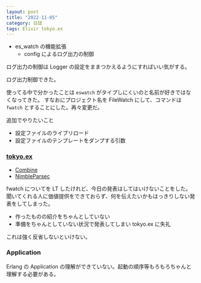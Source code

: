```yaml
---
layout: post
title: "2022-11-05"
category: 日誌
tags: Elixir tokyo.ex
---
```


- es_watch の機能拡張
  - config によるログ出力の制御

ログ出力の制御は Logger の設定をままつかえるようにすればいい気がする。

ログ出力制御できた。

使ってる中で分かったことは `eswatch` がタイプしにくいのと名前が好きではなくなってきた。
すなおにプロジェクト名を FileWatch にして、コマンドは `fwatch` とすることにした。再々変更だ。

追加でやりたいこと

- 設定ファイルのライブリロード
- 設定ファイルのテンプレートをダンプする引数

### [tokyo.ex](https://beam-lang.connpass.com/event/264513/)

- [Combine](https://github.com/bitwalker/combine)
- [NimbleParsec](https://github.com/dashbitco/nimble_parsec)

fwatch についてを LT したけれど、今日の発表はしてはいけないことをした。
聞いてくれる人に価値提供をできておらず、何を伝えたいかもはっきりしない発表をしてしまった。

- 作ったものの紹介をちゃんとしていない
- 準備をちゃんとしていない状況で発表してしまい tokyo.ex に失礼

これは強く反省しないといけない。

### Application

Erlang の Application の理解ができていない。起動の順序等もろもろちゃんと理解する必要がある。

